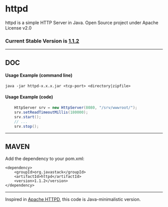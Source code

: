 # httpd

httpd is a simple HTTP Server in Java. Open Source project under Apache License v2.0

### Current Stable Version is [1.1.2](https://search.maven.org/#search|ga|1|g%3Aorg.javastack%20a%3Ahttpd)

---

## DOC

#### Usage Example (command line)

    java -jar httpd-x.x.x.jar <tcp-port> <directory|zipfile>

#### Usage Example (code)

```java
	HttpServer srv = new HttpServer(8080, "/srv/wwwroot/");
	srv.setReadTimeoutMillis(180000);
	srv.start();
	// ...
	srv.stop();
```

---

## MAVEN

Add the dependency to your pom.xml:

    <dependency>
        <groupId>org.javastack</groupId>
        <artifactId>httpd</artifactId>
        <version>1.1.2</version>
    </dependency>


---
Inspired in [Apache HTTPD](http://httpd.apache.org/), this code is Java-minimalistic version.
